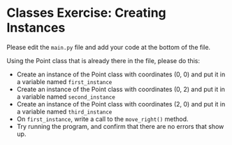 # Classes Exercise: Creating Instances

Please edit the `main.py` file and add your code at the bottom of the file.

Using the Point class that is already there in the file, please do this:

* Create an instance of the Point class with coordinates (0, 0) and put it in a variable named `first_instance`
* Create an instance of the Point class with coordinates (0, 2) and put it in a variable named `second_instance`
* Create an instance of the Point class with coordinates (2, 0) and put it in a variable named `third_instance`
* On `first_instance`, write a call to the `move_right()` method.
* Try running the program, and confirm that there are no errors that show up.
